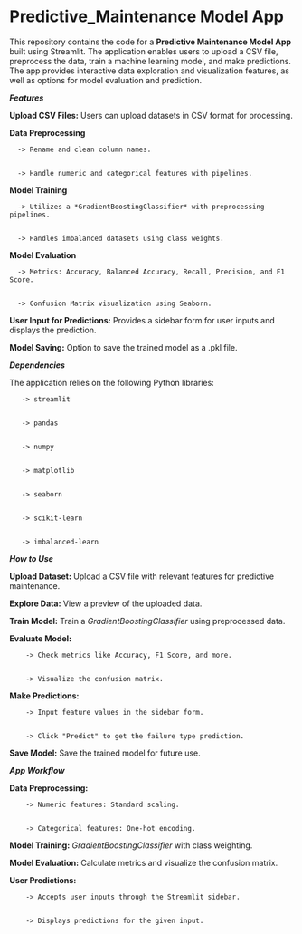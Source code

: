 # Predictive_Maintenance Model App

This repository contains the code for a **Predictive Maintenance Model App** built using Streamlit. The application enables users to upload a CSV file, preprocess the data, train a machine learning model, and make predictions. The app provides interactive data exploration and visualization features, as well as options for model evaluation and prediction.

***Features***


**Upload CSV Files:** Users can upload datasets in CSV format for processing.


**Data Preprocessing** 
     
      -> Rename and clean column names.
      
      
      -> Handle numeric and categorical features with pipelines.
**Model Training**
     
      
      -> Utilizes a *GradientBoostingClassifier* with preprocessing pipelines.
     
      
      -> Handles imbalanced datasets using class weights.


**Model Evaluation**

      
      -> Metrics: Accuracy, Balanced Accuracy, Recall, Precision, and F1 Score.
      
      
      -> Confusion Matrix visualization using Seaborn.


**User Input for Predictions:** Provides a sidebar form for user inputs and displays the prediction.


**Model Saving:** Option to save the trained model as a .pkl file.


***Dependencies***


The application relies on the following Python libraries:

       
       -> streamlit
       
       
       -> pandas
       
       
       -> numpy
       
       
       -> matplotlib
       
       
       -> seaborn
       
       
       -> scikit-learn
       
       
       -> imbalanced-learn



***How to Use***


**Upload Dataset:** Upload a CSV file with relevant features for predictive maintenance.


**Explore Data:** View a preview of the uploaded data.


**Train Model:** Train a *GradientBoostingClassifier* using preprocessed data.


**Evaluate Model:** 
        
        
        -> Check metrics like Accuracy, F1 Score, and more.
        
        
        -> Visualize the confusion matrix.


**Make Predictions:**
        
        
        -> Input feature values in the sidebar form.
        
        
        -> Click "Predict" to get the failure type prediction.


**Save Model:** Save the trained model for future use.


***App Workflow***


**Data Preprocessing:**
        
        
        -> Numeric features: Standard scaling.
        
        
        -> Categorical features: One-hot encoding.


**Model Training:** *GradientBoostingClassifier* with class weighting.


**Model Evaluation:** Calculate metrics and visualize the confusion matrix.


**User Predictions:**

        
        -> Accepts user inputs through the Streamlit sidebar.
        
        
        -> Displays predictions for the given input.
